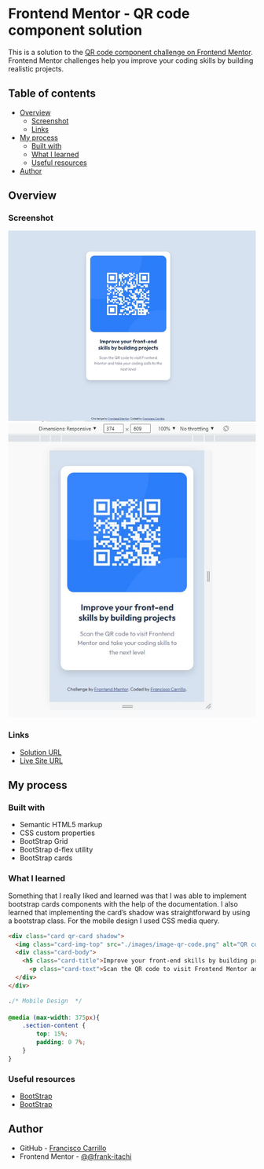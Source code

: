 # Frontend Mentor - QR code component solution

This is a solution to the [QR code component challenge on Frontend Mentor](https://www.frontendmentor.io/challenges/qr-code-component-iux_sIO_H). Frontend Mentor challenges help you improve your coding skills by building realistic projects. 

## Table of contents

- [Overview](#overview)
  - [Screenshot](#screenshot)
  - [Links](#Links)
- [My process](#my-process)
  - [Built with](#built-with)
  - [What I learned](#what-i-learned)
  - [Useful resources](#useful-resources)
- [Author](#author)

## Overview

### Screenshot

![](./images/screenshot1.JPG)
![](./images/screenshot2.JPG)


### Links

- [Solution URL](https://github.com/frank-itachi/Web-Development/tree/master/qr-code-component)
- [Live Site URL](https://frank-itachi.github.io/Web-Development/qr-code-component/)

## My process

### Built with

- Semantic HTML5 markup
- CSS custom properties
- BootStrap Grid
- BootStrap d-flex utility
- BootStrap cards

### What I learned

Something that I really liked and learned was that I was able to implement bootstrap cards components with the help of the documentation. I also learned that implementing the card’s shadow was straightforward by using a bootstrap class. For the mobile design I used CSS media query.

```html
<div class="card qr-card shadow">
  <img class="card-img-top" src="./images/image-qr-code.png" alt="QR code image">
  <div class="card-body">
    <h5 class="card-title">Improve your front-end skills by building projects</h5>
      <p class="card-text">Scan the QR code to visit Frontend Mentor and take your coding skills to the next level</p>
  </div>
</div>
```
```css
./* Mobile Design  */

@media (max-width: 375px){
    .section-content {
        top: 15%;
        padding: 0 7%;
    }
}
```


### Useful resources

- [BootStrap](https://getbootstrap.com/docs/5.3/components/card/) 
- [BootStrap](https://getbootstrap.com/docs/5.3/utilities/shadows/)

## Author

- GitHub - [Francisco Carrillo](https://github.com/frank-itachi)
- Frontend Mentor - [@@frank-itachi](https://www.frontendmentor.io/profile/frank-itachi)
